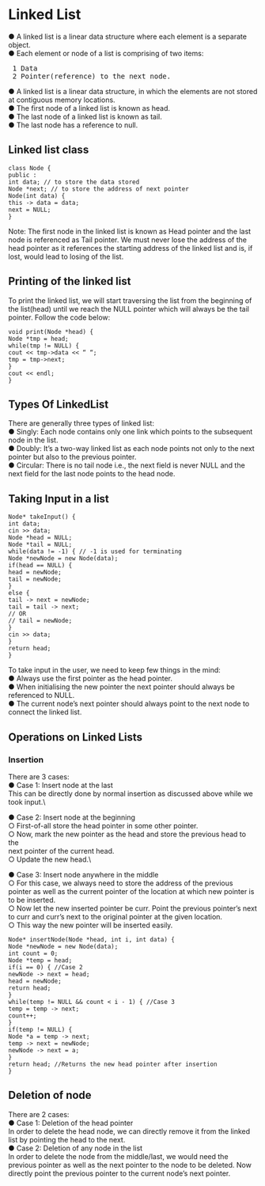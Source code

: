 # Linked List
● A linked list is a linear data structure where each element is a separate object.\
● Each element or node of a list is comprising of two items:
<pre> 1 Data
 2 Pointer(reference) to the next node.</pre>
● A linked list is a linear data structure, in which the elements are not stored at
contiguous memory locations.\
● The first node of a linked list is known as head.\
● The last node of a linked list is known as tail.\
● The last node has a reference to null.

## Linked list class
```
class Node {
public :
int data; // to store the data stored
Node *next; // to store the address of next pointer
Node(int data) {
this -> data = data;
next = NULL;
}
```
Note: The first node in the linked list is known as Head pointer and the last node is
referenced as Tail pointer. We must never lose the address of the head pointer as it
references the starting address of the linked list and is, if lost, would lead to losing of the
list.

## Printing of the linked list
To print the linked list, we will start traversing the list from the beginning of the list(head)
until we reach the NULL pointer which will always be the tail pointer. Follow the code
below:
```
void print(Node *head) {
Node *tmp = head;
while(tmp != NULL) {
cout << tmp->data << “ “;
tmp = tmp->next;
}
cout << endl;
}
```

## Types Of LinkedList
There are generally three types of linked list:\
● Singly: Each node contains only one link which points to the subsequent node in the
list.\
● Doubly: It’s a two-way linked list as each node points not only to the next pointer
but also to the previous pointer.\
● Circular: There is no tail node i.e., the next field is never NULL and the next field for
the last node points to the head node.

## Taking Input in a list
```
Node* takeInput() {
int data;
cin >> data;
Node *head = NULL;
Node *tail = NULL;
while(data != -1) { // -1 is used for terminating
Node *newNode = new Node(data);
if(head == NULL) {
head = newNode;
tail = newNode;
}
else {
tail -> next = newNode;
tail = tail -> next;
// OR
// tail = newNode;
}
cin >> data;
}
return head;
}
```
To take input in the user, we need to keep few things in the mind:\
● Always use the first pointer as the head pointer.\
● When initialising the new pointer the next pointer should always be referenced to
NULL.\
● The current node’s next pointer should always point to the next node to connect the
linked list.

## Operations on Linked Lists

### Insertion
There are 3 cases:\
● Case 1: Insert node at the last\
This can be directly done by normal insertion as discussed above while we took input.\

● Case 2: Insert node at the beginning\
○ First-of-all store the head pointer in some other pointer.\
○ Now, mark the new pointer as the head and store the previous head to the\
next pointer of the current head.\
○ Update the new head.\

● Case 3: Insert node anywhere in the middle\
○ For this case, we always need to store the address of the previous pointer as
well as the current pointer of the location at which new pointer is to be
inserted.\
○ Now let the new inserted pointer be curr. Point the previous pointer’s next to
curr and curr’s next to the original pointer at the given location.\
○ This way the new pointer will be inserted easily.

```
Node* insertNode(Node *head, int i, int data) {
Node *newNode = new Node(data);
int count = 0;
Node *temp = head;
if(i == 0) { //Case 2
newNode -> next = head;
head = newNode;
return head;
}
while(temp != NULL && count < i - 1) { //Case 3
temp = temp -> next;
count++;
}
if(temp != NULL) {
Node *a = temp -> next;
temp -> next = newNode;
newNode -> next = a;
}
return head; //Returns the new head pointer after insertion
}
```

## Deletion of node
There are 2 cases:\
● Case 1: Deletion of the head pointer\
In order to delete the head node, we can directly remove it from the linked list by
pointing the head to the next.\
● Case 2: Deletion of any node in the list\
In order to delete the node from the middle/last, we would need the previous
pointer as well as the next pointer to the node to be deleted. Now directly point the
previous pointer to the current node’s next pointer.




